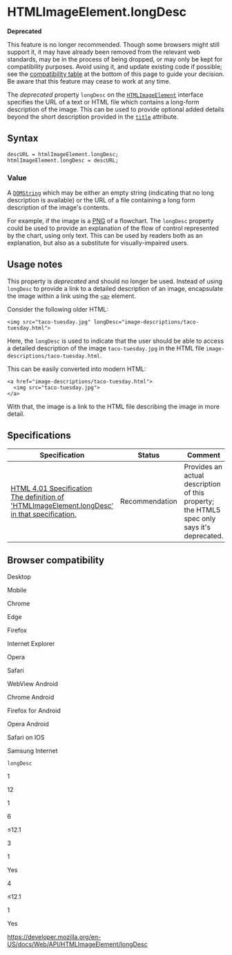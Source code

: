 # HTMLImageElement.longDesc

**Deprecated**

This feature is no longer recommended. Though some browsers might still support it, it may have already been removed from the relevant web standards, may be in the process of being dropped, or may only be kept for compatibility purposes. Avoid using it, and update existing code if possible; see the [compatibility table](#browser_compatibility) at the bottom of this page to guide your decision. Be aware that this feature may cease to work at any time.

The _deprecated_ property `longDesc` on the [`HTMLImageElement`](../htmlimageelement) interface specifies the URL of a text or HTML file which contains a long-form description of the image. This can be used to provide optional added details beyond the short description provided in the [`title`](https://developer.mozilla.org/en-US/docs/Web/HTML/Global_attributes#attr-title) attribute.

## Syntax

    descURL = htmlImageElement.longDesc;
    htmlImageElement.longDesc = descURL;

### Value

A [`DOMString`](../domstring) which may be either an empty string (indicating that no long description is available) or the URL of a file containing a long form description of the image's contents.

For example, if the image is a [PNG](https://developer.mozilla.org/en-US/docs/Web/Media/Formats/Image_types#png) of a flowchart. The `longDesc` property could be used to provide an explanation of the flow of control represented by the chart, using only text. This can be used by readers both as an explanation, but also as a substitute for visually-impaired users.

## Usage notes

This property is _deprecated_ and should no longer be used. Instead of using `longDesc` to provide a link to a detailed description of an image, encapsulate the image within a link using the [`<a>`](https://developer.mozilla.org/en-US/docs/Web/HTML/Element/a) element.

Consider the following older HTML:

    <img src="taco-tuesday.jpg" longDesc="image-descriptions/taco-tuesday.html">

Here, the `longDesc` is used to indicate that the user should be able to access a detailed description of the image `taco-tuesday.jpg` in the HTML file `image-descriptions/taco-tuesday.html`.

This can be easily converted into modern HTML:

    <a href="image-descriptions/taco-tuesday.html">
      <img src="taco-tuesday.jpg">
    </a>

With that, the image is a link to the HTML file describing the image in more detail.

## Specifications

<table><thead><tr class="header"><th>Specification</th><th>Status</th><th>Comment</th></tr></thead><tbody><tr class="odd"><td><a href="https://www.w3.org/TR/html401/struct/objects.html#adef-longdesc-IMG">HTML 4.01 Specification<br />
<span class="small">The definition of 'HTMLImageElement.longDesc' in that specification.</span></a></td><td><span class="spec-rec">Recommendation</span></td><td>Provides an actual description of this property; the HTML5 spec only says it's deprecated.</td></tr></tbody></table>

## Browser compatibility

Desktop

Mobile

Chrome

Edge

Firefox

Internet Explorer

Opera

Safari

WebView Android

Chrome Android

Firefox for Android

Opera Android

Safari on IOS

Samsung Internet

`longDesc`

1

12

1

6

≤12.1

3

1

Yes

4

≤12.1

1

Yes

<a href="https://developer.mozilla.org/en-US/docs/Web/API/HTMLImageElement/longDesc" class="_attribution-link">https://developer.mozilla.org/en-US/docs/Web/API/HTMLImageElement/longDesc</a>
